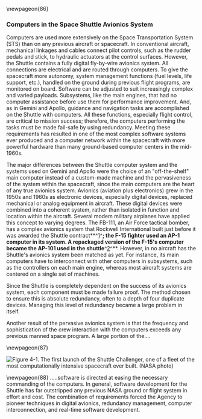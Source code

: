 \newpageon{86}

### Computers in the Space Shuttle Avionics System

Computers are used more extensively on the Space
Transportation System (STS) than on any previous aircraft or spacecraft.
In conventional aircraft, mechanical linkages and cables connect pilot
controls, such as the rudder pedals and stick, to hydraulic actuators at
the control surfaces. However, the Shuttle contains a fully digital
fly-by-wire avionics system. All connections are electrical and are
routed through computers. To give the spacecraft more autonomy, system
management functions (fuel levels, life support, etc.), handled on the
ground during previous flight programs, are monitored on board. Software
can be adjusted to suit increasingly complex and varied payloads.
Subsystems, like the main engines, that had no computer assistance
before use them for performance improvement. And, as in Gemini and
Apollo, guidance and navigation tasks are accomplished on the Shuttle
with computers. All these functions, especially flight control, are
critical to mission success; therefore, the computers performing the
tasks must be made fail-safe by using redundancy. Meeting these
requirements has resulted in one of the most complex software systems
ever produced and a computer network within the spacecraft with more
powerful hardware than many ground-based computer centers in the
mid-1960s.

The major differences between the Shuttle computer system and the
systems used on Gemini and Apollo were the choice of an "off-the-shelf"
main computer instead of a custom-made machine and the pervasiveness of
the system within the spacecraft, since the main computers are the heart
of any true avionics system. Avionics (aviation plus electronics) grew
in the 1950s and 1960s as electronic devices, especially digital
devices, replaced mechanical or analog equipment in aircraft. These
digital devices were combined into a coherent system, rather than
isolated in function and location within the aircraft. Several modem
military airplanes have applied this concept to varying degrees. The
FB-111, an Air Force tactical bomber, has a complex avionics system that
Rockwell International built just before it was awarded the Shuttle
contract**^[1](Source4.html)^**; the F-15 fighter used an AP-1 computer
in its system. A repackaged version of the F-15's computer became the
AP-101 used in the shuttle**^[2](Source4.html)^**. However, in no
aircraft has the Shuttle's avionics system been matched as yet. For
instance, its main computers have to interconnect with other computers
in subsystems, such as the controllers on each main engine, whereas most
aircraft systems are centered on a single set of machines.

Since the Shuttle is completely dependent on the success of its avionics
system, each component must be made failure proof. The method chosen to
ensure this is absolute redundancy, often to a depth of four duplicate
devices. Managing this level of redundancy became a large problem in
itself.

Another result of the pervasive avionics system is that the frequency
and sophistication of the crew interaction with the computers exceeds
any previous manned space program. A large portion of the....

\newpageon{87}

![Figure 4-1. The first launch of the Shuttle Challenger, one of a fleet
of the most computationally intensive spacecraft ever built. (NASA
photo)](images/p87.jpg)

\newpageon{88} .....software is directed at easing the necessary commanding
of the computers. In general, software development for the Shuttle has
far outstripped any previous NASA ground or flight system in effort and
cost. The combination of requirements forced the Agency to pioneer
techniques in digital avionics, redundancy management, computer
interconnection, and real-time software development.

